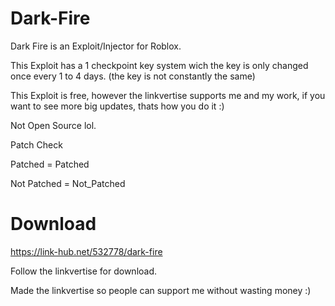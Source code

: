 # Dark-Fire

Dark Fire is an Exploit/Injector for Roblox.

This Exploit has a 1 checkpoint key system wich the key is only changed once every 1 to 4 days. (the key is not constantly the same)

This Exploit is free, however the linkvertise supports me and my work, if you want to see more big updates, thats how you do it :)

Not Open Source lol.

Patch Check

Patched = Patched

Not Patched = Not_Patched

# Download

https://link-hub.net/532778/dark-fire

Follow the linkvertise for download.

Made the linkvertise so people can support me without wasting money :)



